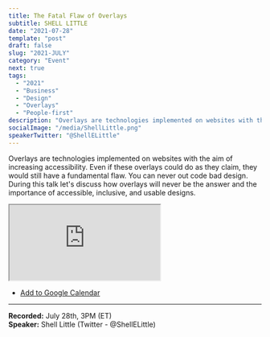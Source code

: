 ```yaml
---
title: The Fatal Flaw of Overlays
subtitle: SHELL LITTLE
date: "2021-07-28"
template: "post"
draft: false
slug: "2021-JULY"
category: "Event"
next: true
tags:
  - "2021"
  - "Business"
  - "Design"
  - "Overlays"
  - "People-first"
description: "Overlays are technologies implemented on websites with the aim of increasing accessibility. Even if these overlays could do as they claim, they would still have a fundamental flaw. You can never out code bad design. During this talk let's discuss how overlays will never be the answer and the importance of accessible, inclusive, and usable designs."
socialImage: "/media/ShellLittle.png"
speakerTwitter: "@ShellELittle"
---
```

Overlays are technologies implemented on websites with the aim of increasing accessibility. Even if these overlays could do as they claim, they would still have a fundamental flaw. You can never out code bad design. During this talk let's discuss how overlays will never be the answer and the importance of accessible, inclusive, and usable designs.

<iframe title="The Fatal Flaw of Overlays by Shell Little" src="https://www.youtube.com/embed/k6VmSjEIiks" allow="accelerometer; autoplay; encrypted-media; gyroscope; picture-in-picture" allowfullscreen></iframe>

<ul class="calendar"><li class="calendar__list-item"><a target="_blank" href="https://calendar.google.com/event?action=TEMPLATE&amp;tmeid=NGtkaG9laXRibmduMTEzZDhjdWVmcGhkMTEgYWNjZXNzaWJpbGl0eXRhbGtzQG0&amp;tmsrc=accessibilitytalks%40gmail.com">Add to Google Calendar</a></li></ul>

-----
<b>Recorded:</b> July 28th, 3PM (ET)<br/>
<b>Speaker:</b> Shell Little (Twitter - @ShellELittle)
